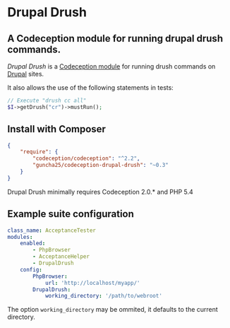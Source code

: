Drupal Drush
===

## A Codeception module for running drupal drush commands.

_Drupal Drush_ is a [Codeception module](http://codeception.com/addons) for running drush commands on [Drupal](https://www.drupal.org/) sites.

It also allows the use of the following statements in tests:

```php
// Execute "drush cc all"
$I->getDrush("cr")->mustRun();
```

## Install with Composer

```json
{
    "require": {
        "codeception/codeception": "^2.2",
        "guncha25/codeception-drupal-drush": "~0.3"
    }
}
```

Drupal Drush minimally requires Codeception 2.0.* and PHP 5.4

## Example suite configuration

```yaml
class_name: AcceptanceTester
modules:
    enabled:
        - PhpBrowser
        - AcceptanceHelper
        - DrupalDrush
    config:
        PhpBrowser:
            url: 'http://localhost/myapp/'
        DrupalDrush:
            working_directory: '/path/to/webroot'

```
The option `working_directory` may be ommited, it defaults to the current directory.

